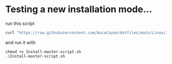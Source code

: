 # Testing a new installation mode...

run this script
```bash
curl "https://raw.githubusercontent.com/AucaCoyan/dotfiles/main/Linux/Install-master-script.sh"
```

and run it with
```
chmod +x Install-master-script.sh
.\Install-master-script.sh
```

